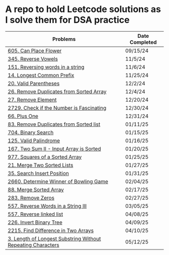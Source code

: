 # A repo to hold Leetcode solutions as I solve them for DSA practice

| Problems                                                                                                                                                 | Date Completed |
| -------------------------------------------------------------------------------------------------------------------------------------------------------- | -------------- |
| [605. Can Place Flower](https://leetcode.com/problems/can-place-flowers/description/)                                                                    | 09/15/24       |
| [345. Reverse Vowels](https://leetcode.com/problems/reverse-vowels-of-a-string/description/?envType=study-plan-v2&envId=leetcode-75)                     | 11/5/24        |
| [151. Reversing words in a string](https://leetcode.com/problems/reverse-words-in-a-string/description/)                                                 | 11/6/24        |
| [14. Longest Common Prefix](https://leetcode.com/problems/longest-common-prefix/description/)                                                            | 11/25/24       |
| [20. Valid Parentheses](https://leetcode.com/problems/valid-parentheses/description/)                                                                    | 12/2/24        |
| [26. Remove Duplicates from Sorted Array](https://leetcode.com/problems/remove-duplicates-from-sorted-array/description/)                                | 12/4/24        |
| [27. Remove Element](https://leetcode.com/problems/remove-element/description/)                                                                          | 12/20/24       |
| [2729. Check if the Number is Fascinating](https://leetcode.com/problems/check-if-the-number-is-fascinating/)                                            | 12/30/24       |
| [66. Plus One](https://leetcode.com/problems/plus-one/description/)                                                                                      | 12/31/24       |
| [83. Remove Duplicates from Sorted list](https://leetcode.com/problems/remove-duplicates-from-sorted-list/description/)                                  | 01/11/25       |
| [704. Binary Search](https://leetcode.com/problems/binary-search/description/)                                                                           | 01/15/25       |
| [125. Valid Palindrome](https://leetcode.com/problems/valid-palindrome/description/)                                                                     | 01/16/25       |
| [167. Two Sum II - Input Array is Sorted](https://leetcode.com/problems/two-sum-ii-input-array-is-sorted/description/)                                   | 01/20/25       |
| [977. Squares of a Sorted Array](https://leetcode.com/problems/squares-of-a-sorted-array/description/)                                                   | 01/25/25       |
| [21. Merge Two Sorted Lists](https://leetcode.com/problems/merge-two-sorted-lists/description/)                                                          | 01/27/25       |
| [35. Search Insert Position](https://leetcode.com/problems/search-insert-position/description/)                                                          | 01/31/25       |
| [2660. Determine Winner of Bowling Game](https://leetcode.com/problems/determine-the-winner-of-a-bowling-game/description/)                              | 02/04/25       |
| [88. Merge Sorted Array](https://leetcode.com/problems/merge-sorted-array/description/)                                                                  | 02/17/25       |
| [283. Remove Zeros](https://leetcode.com/problems/move-zeroes/description/)                                                                              | 02/27/25       |
| [557. Reverse Words in a String III](https://leetcode.com/problems/reverse-words-in-a-string-iii/description)                                            | 03/05/25       |
| [557. Reverse linked list](https://leetcode.com/problems/reverse-linked-list/description/)                                                               | 04/08/25       |
| [226. Invert Binary Tree](https://leetcode.com/problems/invert-binary-tree/description/)                                                                 | 04/09/25       |
| [2215. Find Difference in Two Arrays](https://leetcode.com/problems/invert-binary-tree/description/)                                                     | 04/10/25       |
| [3. Length of Longest Substring Without Repeating Characters](https://leetcode.com/problems/longest-substring-without-repeating-characters/description/) | 05/12/25       |
